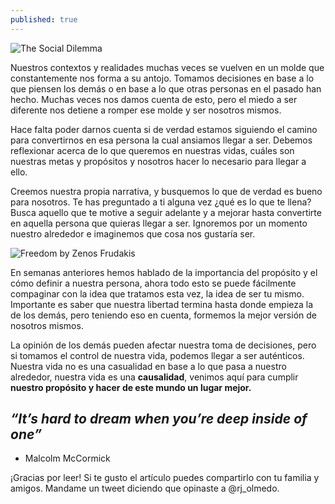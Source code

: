 ```yaml
---
published: true
---
```

![The Social Dilemma]({{site.baseurl}}/images/dilemma.jpg)


Nuestros contextos y realidades muchas veces se vuelven en un molde que constantemente nos forma a su antojo. Tomamos decisiones en base a lo que piensen los demás o en base a lo que otras personas en el pasado han hecho. Muchas veces nos damos cuenta de esto, pero el miedo a ser diferente nos detiene a romper ese molde y ser nosotros mismos.

Hace falta poder darnos cuenta si de verdad estamos siguiendo el camino para convertirnos en esa persona la cual ansiamos llegar a ser. Debemos reflexionar acerca de lo que queremos en nuestras vidas, cuáles son nuestras metas y propósitos y nosotros hacer lo necesario para llegar a ello.

Creemos nuestra propia narrativa, y busquemos lo que de verdad es bueno para nosotros. Te has preguntado a ti alguna vez ¿qué es lo que te llena? Busca aquello que te motive a seguir adelante y a mejorar hasta convertirte en aquella persona que quieras llegar a ser. Ignoremos por un momento nuestro alrededor e imaginemos que cosa nos gustaría ser.


![Freedom by Zenos Frudakis]({{site.baseurl}}/images/freedom.jpg)


En semanas anteriores hemos hablado de la importancia del propósito y el cómo definir a nuestra persona, ahora todo esto se puede fácilmente compaginar con la idea que tratamos esta vez, la idea de ser tu mismo. Importante es saber que nuestra libertad termina hasta donde empieza la de los demás, pero teniendo eso en cuenta, formemos la mejor versión de nosotros mismos.

La opinión de los demás pueden afectar nuestra toma de decisiones, pero si tomamos el control de nuestra vida, podemos llegar a ser auténticos. Nuestra vida no es una casualidad en base a lo que pasa a nuestro alrededor, nuestra vida es una **causalidad**, venimos aquí para cumplir **nuestro propósito y hacer de este mundo un lugar mejor.**

## _“It’s hard to dream when you’re deep inside of one”_
- Malcolm McCormick

¡Gracias por leer! Si te gusto el artículo puedes compartirlo con tu familia y amigos. Mandame un tweet diciendo que opinaste a @rj_olmedo.
